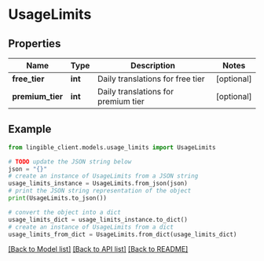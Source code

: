 # UsageLimits


## Properties

Name | Type | Description | Notes
------------ | ------------- | ------------- | -------------
**free_tier** | **int** | Daily translations for free tier | [optional]
**premium_tier** | **int** | Daily translations for premium tier | [optional]

## Example

```python
from lingible_client.models.usage_limits import UsageLimits

# TODO update the JSON string below
json = "{}"
# create an instance of UsageLimits from a JSON string
usage_limits_instance = UsageLimits.from_json(json)
# print the JSON string representation of the object
print(UsageLimits.to_json())

# convert the object into a dict
usage_limits_dict = usage_limits_instance.to_dict()
# create an instance of UsageLimits from a dict
usage_limits_from_dict = UsageLimits.from_dict(usage_limits_dict)
```
[[Back to Model list]](../README.md#documentation-for-models) [[Back to API list]](../README.md#documentation-for-api-endpoints) [[Back to README]](../README.md)
